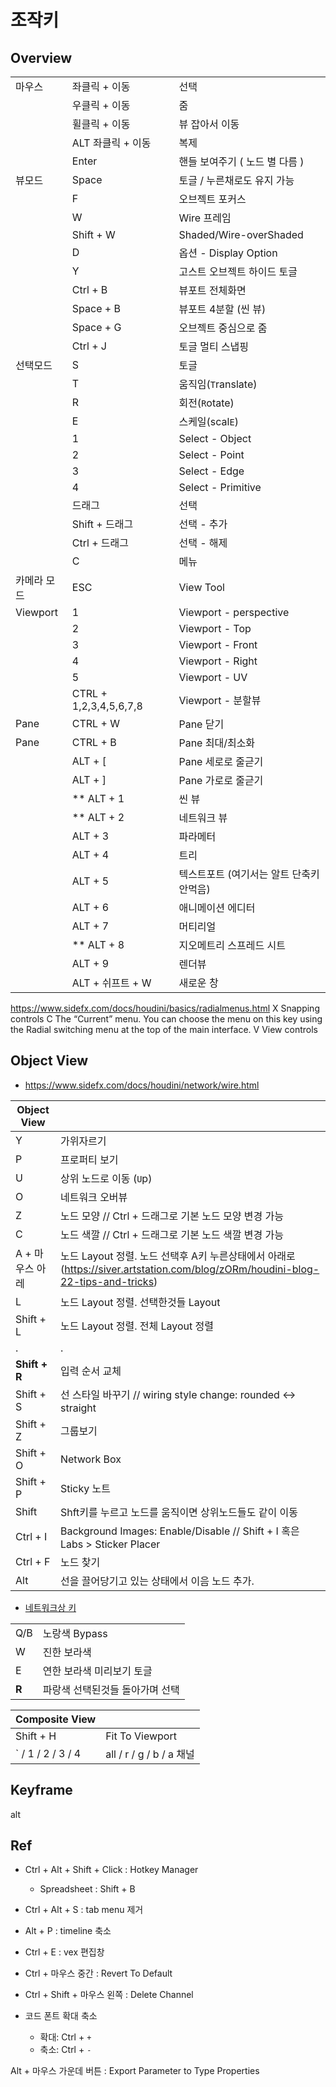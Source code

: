 # 조작키

## Overview

|             |                        |                                          |
| ----------- | ---------------------- | ---------------------------------------- |
| 마우스      | 좌클릭 + 이동          | 선택                                     |
|             | 우클릭 + 이동          | 줌                                       |
|             | 휠클릭 + 이동          | 뷰 잡아서 이동                           |
|             | ALT 좌클릭 + 이동      | 복제                                     |
|             | Enter                  | 핸들 보여주기 ( 노드 별 다름 )           |
| 뷰모드      | Space                  | 토글 / 누른채로도 유지 가능              |
|             | F                      | 오브젝트 포커스                          |
|             | W                      | Wire 프레임                              |
|             | Shift + W              | Shaded/Wire-overShaded                   |
|             | D                      | 옵션 -  Display Option                   |
|             | Y                      | 고스트 오브젝트 하이드 토글              |
|             | Ctrl + B               | 뷰포트 전체화면                          |
|             | Space + B              | 뷰포트 4분할 (씬 뷰)                     |
|             | Space + G              | 오브젝트 중심으로 줌                     |
|             | Ctrl + J               | 토글 멀티 스냅핑                         |
| 선택모드    | S                      | 토글                                     |
|             | T                      | 움직임(`T`ranslate)                      |
|             | R                      | 회전(`R`otate)                           |
|             | E                      | 스케일(scal`E`)                          |
|             | 1                      | Select - Object                          |
|             | 2                      | Select - Point                           |
|             | 3                      | Select - Edge                            |
|             | 4                      | Select - Primitive                       |
|             | 드래그                 | 선택                                     |
|             | Shift + 드래그         | 선택 - 추가                              |
|             | Ctrl + 드래그          | 선택 - 해제                              |
|             | C                      | 메뉴                                     |
| 카메라 모드 | ESC                    | View Tool                                |
| Viewport    | 1                      | Viewport - perspective                   |
|             | 2                      | Viewport - Top                           |
|             | 3                      | Viewport - Front                         |
|             | 4                      | Viewport - Right                         |
|             | 5                      | Viewport - UV                            |
|             | CTRL + 1,2,3,4,5,6,7,8 | Viewport - 분할뷰                        |
| Pane        | CTRL + W               | Pane 닫기                                |
| Pane        | CTRL + B               | Pane 최대/최소화                         |
|             | ALT + [                | Pane 세로로 줄귿기                       |
|             | ALT + ]                | Pane 가로로 줄귿기                       |
|             | ** ALT + 1             | 씬 뷰                                    |
|             | ** ALT + 2             | 네트워크 뷰                              |
|             | ALT + 3                | 파라메터                                 |
|             | ALT + 4                | 트리                                     |
|             | ALT + 5                | 텍스트포트 (여기서는 알트 단축키 안먹음) |
|             | ALT + 6                | 애니메이션 에디터                        |
|             | ALT + 7                | 머티리얼                                 |
|             | ** ALT + 8             | 지오메트리 스프레드 시트                 |
|             | ALT + 9                | 렌더뷰                                   |
|             | ALT + 쉬프트 + W       | 새로운 창                                |


https://www.sidefx.com/docs/houdini/basics/radialmenus.html
X Snapping controls
C The “Current” menu. You can choose the menu on this key using the  Radial switching menu at the top of the main interface.
V View controls

## Object View

- https://www.sidefx.com/docs/houdini/network/wire.html

| Object View     |                                                                                                                                |
| --------------- | ------------------------------------------------------------------------------------------------------------------------------ |
| Y               | 가위자르기                                                                                                                     |
| P               | 프로퍼티 보기                                                                                                                  |
| U               | 상위 노드로 이동 (`U`p)                                                                                                        |
| O               | 네트워크 오버뷰                                                                                                                |
| Z               | 노드 모양 // Ctrl + 드래그로 기본 노드 모양 변경 가능                                                                          |
| C               | 노드 색깔 // Ctrl + 드래그로 기본 노드 색깔 변경 가능                                                                          |
| A + 마우스 아레 | 노드 Layout 정렬. 노드 선택후 A키 누른상태에서 아래로 (https://siver.artstation.com/blog/zORm/houdini-blog-22-tips-and-tricks) |
| L               | 노드 Layout 정렬. 선택한것들 Layout                                                                                            |
| Shift + L       | 노드 Layout 정렬. 전체 Layout 정렬                                                                                             |
| .               | .                                                                                                                              |
| **Shift + R**   | 입력 순서 교체                                                                                                                 |
| Shift + S       | 선 스타일 바꾸기 // wiring style change: rounded <-> straight                                                                  |
| Shift + Z       | 그룹보기                                                                                                                       |
| Shift + O       | Network Box                                                                                                                    |
| Shift + P       | Sticky 노트                                                                                                                    |
| Shift           | Shft키를 누르고 노드를 움직이면 상위노드들도 같이 이동                                                                         |
| Ctrl + I        | Background Images: Enable/Disable    // Shift + I 혹은 Labs > Sticker Placer                                                   |
| Ctrl + F        | 노드 찾기                                                                                                                      |
| Alt             | 선을 끌어당기고 있는 상태에서 이음 노드 추가.                                                                                  |


- [네트워크상 키](https://www.sidefx.com/docs/houdini/network/flags.html)

|       |                                 |
| ----- | ------------------------------- |
| Q/B   | 노랑색 Bypass                   |
| W     | 진한 보라색                     |
| E     | 연한 보라색 미리보기 토글       |
| **R** | 파랑색 선택된것들 돌아가며 선택 |


| Composite View     |                          |
| ------------------ | ------------------------ |
| Shift + H          | Fit To Viewport          |
| \` / 1 / 2 / 3 / 4 | all / r / g / b / a 채널 |

## Keyframe

alt

## Ref


- Ctrl + Alt + Shift + Click : Hotkey Manager
  - Spreadsheet  : Shift + B
- Ctrl + Alt + S : tab menu 제거
- Alt + P : timeline 축소

- Ctrl + E : vex 편집창
- Ctrl + 마우스 중간 : Revert To Default
- Ctrl + Shift + 마우스 왼쪽 : Delete Channel

- 코드 폰트 확대 축소
  - 확대: Ctrl + `+`
  - 축소: Ctrl + `-`

Alt + 마우스 가운데 버튼 : Export Parameter to Type Properties